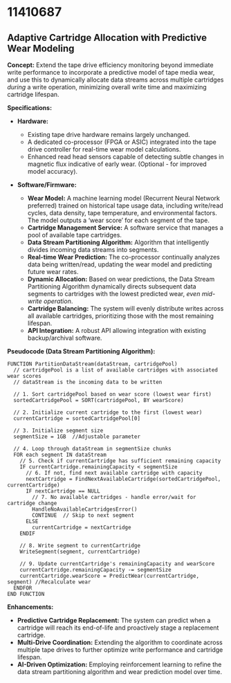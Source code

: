 # 11410687

## Adaptive Cartridge Allocation with Predictive Wear Modeling

**Concept:** Extend the tape drive efficiency monitoring beyond immediate write performance to incorporate a predictive model of tape media wear, and use this to dynamically allocate data streams across multiple cartridges *during* a write operation, minimizing overall write time and maximizing cartridge lifespan.

**Specifications:**

*   **Hardware:**
    *   Existing tape drive hardware remains largely unchanged.
    *   A dedicated co-processor (FPGA or ASIC) integrated into the tape drive controller for real-time wear model calculations.
    *   Enhanced read head sensors capable of detecting subtle changes in magnetic flux indicative of early wear. (Optional - for improved model accuracy).

*   **Software/Firmware:**
    *   **Wear Model:** A machine learning model (Recurrent Neural Network preferred) trained on historical tape usage data, including write/read cycles, data density, tape temperature, and environmental factors.  The model outputs a ‘wear score’ for each segment of the tape.
    *   **Cartridge Management Service:** A software service that manages a pool of available tape cartridges.
    *   **Data Stream Partitioning Algorithm:**  Algorithm that intelligently divides incoming data streams into segments.
    *   **Real-time Wear Prediction:** The co-processor continually analyzes data being written/read, updating the wear model and predicting future wear rates.
    *   **Dynamic Allocation:** Based on wear predictions, the Data Stream Partitioning Algorithm dynamically directs subsequent data segments to cartridges with the lowest predicted wear, *even mid-write operation*.
    *   **Cartridge Balancing:** The system will evenly distribute writes across all available cartridges, prioritizing those with the most remaining lifespan.
    *   **API Integration:** A robust API allowing integration with existing backup/archival software.

**Pseudocode (Data Stream Partitioning Algorithm):**

```
FUNCTION PartitionDataStream(dataStream, cartridgePool)
  // cartridgePool is a list of available cartridges with associated wear scores
  // dataStream is the incoming data to be written

  // 1. Sort cartridgePool based on wear score (lowest wear first)
  sortedCartridgePool = SORT(cartridgePool, BY wearScore)

  // 2. Initialize current cartridge to the first (lowest wear)
  currentCartridge = sortedCartridgePool[0]

  // 3. Initialize segment size
  segmentSize = 1GB  //Adjustable parameter

  // 4. Loop through dataStream in segmentSize chunks
  FOR each segment IN dataStream
    // 5. Check if currentCartridge has sufficient remaining capacity
    IF currentCartridge.remainingCapacity < segmentSize
      // 6. If not, find next available cartridge with capacity
      nextCartridge = FindNextAvailableCartridge(sortedCartridgePool, currentCartridge)
      IF nextCartridge == NULL
        // 7. No available cartridges - handle error/wait for cartridge change
        HandleNoAvailableCartridgesError()
        CONTINUE  // Skip to next segment
      ELSE
        currentCartridge = nextCartridge
    ENDIF

    // 8. Write segment to currentCartridge
    WriteSegment(segment, currentCartridge)

    // 9. Update currentCartridge's remainingCapacity and wearScore
    currentCartridge.remainingCapacity -= segmentSize
    currentCartridge.wearScore = PredictWear(currentCartridge, segment) //Recalculate wear
  ENDFOR
END FUNCTION
```

**Enhancements:**

*   **Predictive Cartridge Replacement:**  The system can predict when a cartridge will reach its end-of-life and proactively stage a replacement cartridge.
*   **Multi-Drive Coordination:**  Extending the algorithm to coordinate across multiple tape drives to further optimize write performance and cartridge lifespan.
*   **AI-Driven Optimization:**  Employing reinforcement learning to refine the data stream partitioning algorithm and wear prediction model over time.